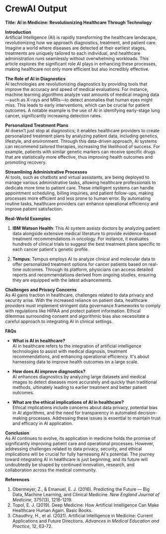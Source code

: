 # CrewAI Output

**Title: AI in Medicine: Revolutionizing Healthcare Through Technology**

**Introduction**  
Artificial Intelligence (AI) is rapidly transforming the healthcare landscape, revolutionizing how we approach diagnostics, treatment, and patient care. Imagine a world where diseases are detected at their earliest stages, treatments are uniquely tailored to each individual, and healthcare administration runs seamlessly without overwhelming workloads. This article explores the significant role AI plays in enhancing these processes, making healthcare not only more efficient but also incredibly effective.

**The Role of AI in Diagnostics**  
AI technologies are revolutionizing diagnostics by providing tools that improve the accuracy and speed of medical evaluations. For instance, machine learning algorithms analyze vast amounts of medical imaging data—such as X-rays and MRIs—to detect anomalies that human eyes might miss. This leads to early interventions, which can be crucial for patient outcomes. A notable example is the use of AI in identifying early-stage lung cancer, significantly increasing detection rates.

**Personalized Treatment Plans**  
AI doesn't just stop at diagnostics; it enables healthcare providers to create personalized treatment plans by analyzing patient data, including genetics, lifestyle, and environment. Through this data-driven approach, AI systems can recommend tailored therapies, increasing the likelihood of success. For example, patients with similar genetic markers can receive specific drugs that are statistically more effective, thus improving health outcomes and promoting recovery.

**Streamlining Administrative Processes**  
AI tools, such as chatbots and virtual assistants, are being deployed to manage various administrative tasks, allowing healthcare professionals to dedicate more time to patient care. These intelligent systems can handle appointment scheduling, billing inquiries, and patient follow-ups, making processes more efficient and less prone to human error. By automating routine tasks, healthcare providers can enhance operational efficiency and improve patient satisfaction.

**Real-World Examples**  
1. **IBM Watson Health**: This AI system assists doctors by analyzing patient data alongside extensive medical literature to provide evidence-based treatment recommendations in oncology. For instance, it evaluates hundreds of clinical trials to suggest the best treatment plans specific to each cancer patient's genetic profile.
   
2. **Tempus**: Tempus employs AI to analyze clinical and molecular data to offer personalized treatment options for cancer patients based on real-time outcomes. Through its platform, physicians can access detailed reports and recommendations derived from ongoing studies, ensuring they are equipped with the latest advancements.

**Challenges and Privacy Concerns**  
As AI gains traction in healthcare, challenges related to data privacy and security arise. With the increased reliance on patient data, healthcare providers must implement stringent data governance frameworks to comply with regulations like HIPAA and protect patient information. Ethical dilemmas surrounding consent and algorithmic bias also necessitate a careful approach to integrating AI in clinical settings.

**FAQs**  
- **What is AI in healthcare?**  
  AI in healthcare refers to the integration of artificial intelligence technologies to assist with medical diagnosis, treatment recommendations, and enhancing operational efficiency. It's about harnessing data to improve health outcomes on a large scale.

- **How does AI improve diagnostics?**  
  AI enhances diagnostics by analyzing large datasets and medical images to detect diseases more accurately and quickly than traditional methods, ultimately leading to earlier treatment and better patient outcomes.

- **What are the ethical implications of AI in healthcare?**  
  Ethical implications include concerns about data privacy, potential bias in AI algorithms, and the need for transparency in automated decision-making processes. Addressing these issues is essential to maintain trust and efficacy in AI application.

**Conclusion**  
As AI continues to evolve, its application in medicine holds the promise of significantly improving patient care and operational processes. However, addressing challenges related to data privacy, security, and ethical implications will be crucial for fully harnessing AI's potential. The journey toward integrating AI in healthcare is just beginning, and its future will undoubtedly be shaped by continued innovation, research, and collaboration across the medical community.

**References**  
1. Obermeyer, Z., & Emanuel, E. J. (2016). Predicting the Future — Big Data, Machine Learning, and Clinical Medicine. *New England Journal of Medicine*, 375(13), 1216-1219.  
2. Topol, E. J. (2019). Deep Medicine: How Artificial Intelligence Can Make Healthcare Human Again. Basic Books.  
3. Chaudhry, H., et al. (2021). Artificial Intelligence in Medicine: Current Applications and Future Directions. *Advances in Medical Education and Practice*, 12, 63-72.
```